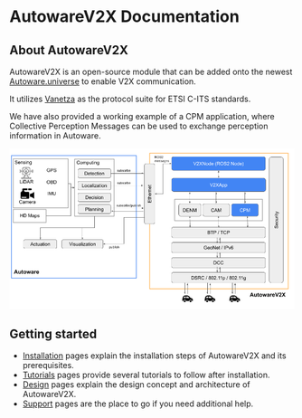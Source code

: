 # AutowareV2X Documentation

## About AutowareV2X

AutowareV2X is an open-source module that can be added onto the newest [Autoware.universe](https://github.com/autowarefoundation/autoware) to enable V2X communication.

It utilizes [Vanetza](https://github.com/riebl/vanetza) as the protocol suite for ETSI C-ITS standards.

We have also provided a working example of a CPM application, where Collective Perception Messages can be used to exchange perception information in Autoware.

![AutowareV2X Architecture](./architecture.png)

## Getting started

- [Installation](./installation/index.md) pages explain the installation steps of AutowareV2X and its prerequisites.
- [Tutorials](./tutorials/index.md) pages provide several tutorials to follow after installation.
- [Design](./design/index.md) pages explain the design concept and architecture of AutowareV2X.
- [Support](./support/index.md) pages are the place to go if you need additional help.